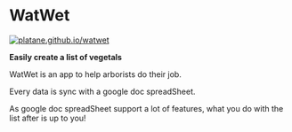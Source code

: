 # WatWet

[![platane.github.io/watwet](https://platane.github.io/watwet/icon512x512.png)](https://platane.github.io/watwet)

**Easily create a list of vegetals**

WatWet is an app to help arborists do their job.

Every data is sync with a google doc spreadSheet.

As google doc spreadSheet support a lot of features, what you do with the list after is up to you!
